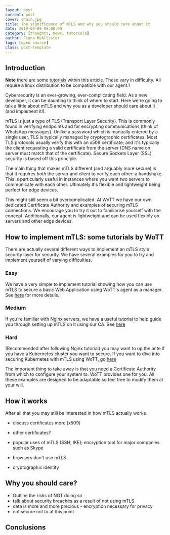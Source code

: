 ```yaml
---
layout: post
current: post
cover: chain.jpg
title: The significance of mTLS and why you should care about it
date: 2019-09-09 08:00:00
category: [thoughts, news, tutorials]
author: Fiona McAllister
tags: [open source]
class: post-template
---
```

## Introduction

**Note** there are some [tutorials](#tutorials) within this article. These vary in difficulty. All require a linux distribution to be compatible with our agent.1

Cybersecurity is an ever-growing, ever-complicating field. As a new developer, it can be daunting to think of where to start. Here we're going to talk a little about mTLS and why you as a developer should care about it (and implement it!). 

mTLS is just a type of TLS (Transport Layer Security). This is commonly found in verifying endpoints and for encrypting communications (think of WhatsApp messages). Unlike a password which is manually entered by a single user, TLS is typically managed by cryptographic certificates. Most TLS protocols usually verify this with an x509 certificate; and it's typically the client requesting a valid certificate from the server (DNS name on server must match that of the certificate). Secure Sockets Layer (SSL) security is based off this principle.

The main thing that makes mTLS different (and arguably more secure) is that it requires *both* the server and client to verify each other: a handshake. This is particularly useful in instances where you want two servers to communicate with each other. Ultimately it's flexible and lightweight being perfect for edge devices.

This might still seem a bit overcomplicated. At WoTT we have our own dedicated Certificate Authority and examples of securing mTLS connections. We encourage you to try it out to familiarise yourself with the concept. Additionally, our agent is lightweight and can be used flexibly on servers and other edge devices. 

## <a name = "tutorials"> </a> How to implement mTLS: some tutorials by WoTT

There are actually several different ways to implement an mTLS style security layer for security. We have several examples for you to try and implement yourself of varying difficulties.

### Easy 

We have a very simple to implement tutorial showing how you can use mTLS to secure a basic Web Application using WoTT's agent as a manager. See [here]({{site.url}}blog/tutorials/2019/06/16/simple-webapp) for more details.

### Medium

If you're familiar with Nginx servers, we have a useful tutorial to help guide you through setting up mTLS on it using our CA. See [here]({{site.url}}blog/tutorials/2019/07/15/mtls-with-nginx)

### Hard

(Recommended after following Nginx tutorial) you may want to up the ante if you have a Kubernetes cluster you want to secure. If you want to dive into securing Kubernetes with mTLS using WoTT, go [here](}}site.url}}blog/tutorials/2019/07/18/edge-to-kubernetes)

The important thing to take away is that you need a Certificate Authority from which to configure your system to. WoTT provides one for you. All these examples are designed to be adaptable so feel free to modify them at your will.

## How it works

After all that you may still be interested in how mTLS actually works.

 * discuss certificates more (x509)
 * other certificates?

 * popular uses of mTLS (SSH, IKE); encryption tool for major companies such as Skype
 * browsers don't use mTLS 
 * cryptographic identity 

## Why you should care?
 
 * Outline the risks of NOT doing so
 * talk about security breaches as a result of not using mTLS
 * data is more and more precious - encryption necessary for privacy
 * not secure not to at this point

## Conclusions